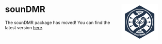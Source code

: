 # sounDMR <img src="logo.png" align="right" height="120" alt="" />

The sounDMR package has moved! You can find the latest version [here](https://github.com/SoundAg/sounDMR).
